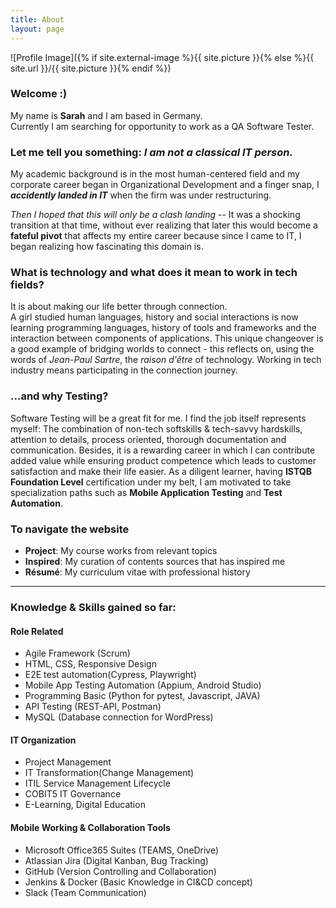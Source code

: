 ```yaml
---
title: About
layout: page
---
```

![Profile Image]({% if site.external-image %}{{ site.picture }}{% else %}{{ site.url }}/{{ site.picture }}{% endif %})

### Welcome :) 
My name is <strong>Sarah</strong> and I am based in Germany. 
<br>Currently I am searching for opportunity to work as a QA Software Tester.

### Let me tell you something: <i>I am not a classical IT person.</i>
My academic background is in the most human-centered field and my corporate career began in Organizational Development and a finger snap, I <i><strong>accidently landed in IT</strong></i> when the firm was under restructuring. 
<p><i> Then I hoped that this will only be a clash landing </i> -- It was a shocking transition at that time, without ever realizing that later this would become a <strong>fateful pivot</strong> that affects my entire career because since I came to IT, I began realizing how fascinating this domain is. </p>

### What is technology and what does it mean to work in tech fields?
It is about making our life better through connection. 
<br>A girl studied human languages, history and social interactions is now learning programming languages, history of tools and frameworks and the interaction between components of applications. This unique changeover is a good example of bridging worlds to connect - this reflects on, using the words of <i>Jean-Paul Sartre</i>, the <i>raison d'être</i> of technology. Working in tech industry means participating in the connection journey.</p>

### ...and why Testing?
Software Testing will be a great fit for me. I find the job itself represents myself: The combination of non-tech softskills & tech-savvy hardskills, attention to details, process oriented, thorough documentation and communication. Besides, it is a rewarding career in which I can contribute added value while ensuring product competence which leads to customer satisfaction and make their life easier. As a diligent learner, having <strong>ISTQB Foundation Level</strong> certification under my belt, I am motivated to take specialization paths such as <strong>Mobile Application Testing</strong> and <strong>Test Automation</strong>.</p>

### To navigate the website
- <strong>Project</strong>: My course works from relevant topics
- <strong>Inspired</strong>: My curation of contents sources that has inspired me 
- <strong>Résumé</strong>: My curriculum vitae with professional history


---
### Knowledge & Skills gained so far:

<h4>Role Related</h4>

<ul class="skill-list">
	<li>Agile Framework (Scrum)</li>
	<li>HTML, CSS, Responsive Design</li>
	<li>E2E test automation(Cypress, Playwright)</li>
	<li>Mobile App Testing Automation (Appium, Android Studio)</li>
	<li>Programming Basic (Python for pytest, Javascript, JAVA)</li>
	<li>API Testing (REST-API, Postman)</li>
	<li>MySQL (Database connection for WordPress)
</ul>

<h4>IT Organization</h4>

<ul class="skill-list">
	<li>Project Management</li>
	<li>IT Transformation(Change Management)</li>
	<li>ITIL Service Management Lifecycle</li>
	<li>COBIT5 IT Governance</li>
	<li>E-Learning, Digital Education</li>
</ul>

<h4>Mobile Working & Collaboration Tools</h4>

<ul class="skill-list">
	<li>Microsoft Office365 Suites (TEAMS, OneDrive)</li>
	<li>Atlassian Jira (Digital Kanban, Bug Tracking)</li>
	<li>GitHub (Version Controlling and Collaboration)</li>
	<li>Jenkins & Docker (Basic Knowledge in CI&CD concept)</li>
	<li>Slack (Team Communication)</li>
</ul>

<!-- <h2>Digital Creativity</h2>

<ul class="skill-list">
	<li>Product Development & Design Thinking (UX Design)</li>
	<li>Visual Communication Design (Adobe Creative Suites)</li>
	<li>Video Editing & Animation(Davinci Resolve 17, Movavi, Hitfilm Express)</li>
</ul>
 -->


<!-- Moreover, I am very convinced that on top of the required technical hard skills in software development and testing, my transferrable skills which have been gained throughout my past tack of professional experiences will add significant values to the future projects. -->

<!-- that how the wheels are moving in phase by phase approach and the inter-dependencies between roles, deliverables and artifacts.  -->

<!-- <p>Being a global nomad, coming from Far-East to West has been shaping my personality of eagering to explore different fields, working hard, learning immensely, taking risks and responsibilities of the consequences. This is derived from my upbringing: Raised in the city Seoul, then a couple years during mid-teen, exposure to countries in South Pacific. Later spent high school and college years in a southern port city Busan, as a student had international encounters in Australia and Europe. After the study, came back to Seoul and then made all the way to Germany. The international and intercultural living, learning and working experiences will bring critical value into the most dynamic and diverse field like technology.</p> -->


<!-- <p>While working in IT&D area, I have realized that information technology is a fascinating area. Here I could learn the process driven IT project and change management. In the meantime the thirst was growing for more tech-savvy topics and I took a sabbatical break to allow myself enough time and environment for reshaping the career path. </p> -->
